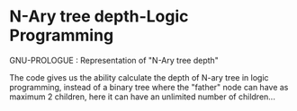 # N-Ary tree depth-Logic Programming
GNU-PROLOGUE : Representation of "N-Ary tree depth"

The code gives us the ability calculate the depth of N-ary tree in logic programming, instead of a binary tree where the
"father" node can have as maximum 2 children, here it can have an unlimited number of children...
